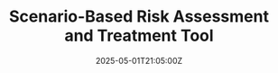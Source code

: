 ---
title: Scenario-Based Risk Assessment and Treatment Tool
linkTitle: Scenario-Based Risk Assessment and Treatment Tool
date: '2025-05-01T21:05:00Z'
weight: 1
description: No content
draft: false
ref: scenario-based-risk-assessment-and-treatment-tool
---